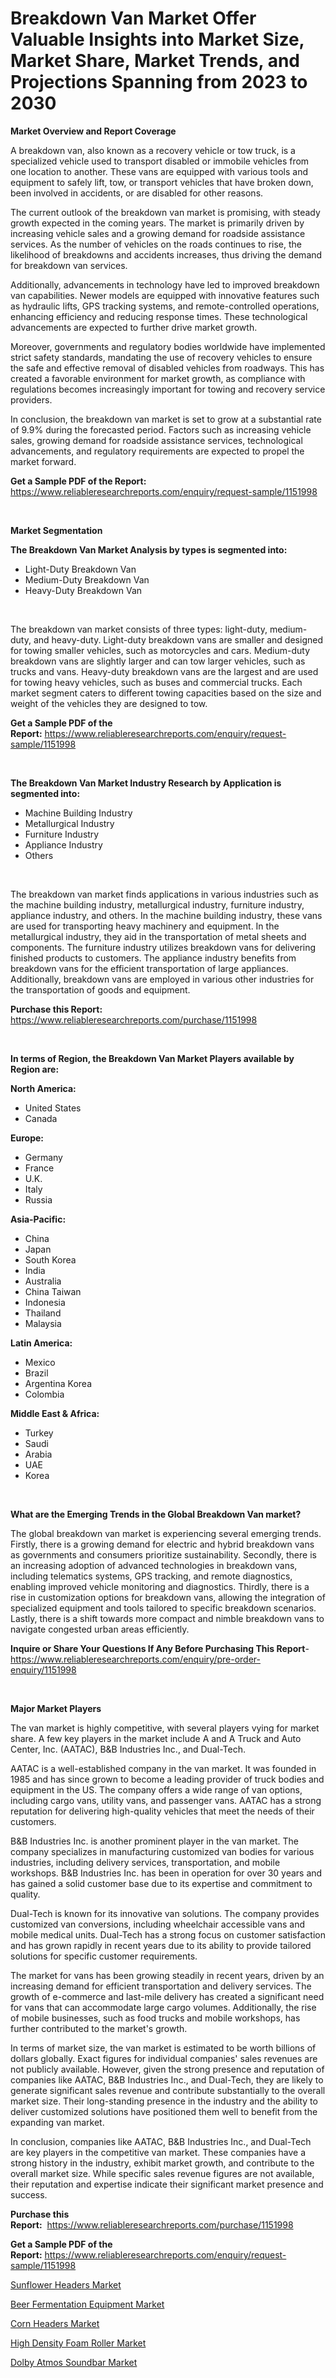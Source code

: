 <p><h1>Breakdown Van Market Offer Valuable Insights into Market Size, Market Share, Market Trends, and Projections Spanning from 2023 to 2030</h1></p><p><strong>Market Overview and Report Coverage</strong></p>
<p><p>A breakdown van, also known as a recovery vehicle or tow truck, is a specialized vehicle used to transport disabled or immobile vehicles from one location to another. These vans are equipped with various tools and equipment to safely lift, tow, or transport vehicles that have broken down, been involved in accidents, or are disabled for other reasons.</p><p>The current outlook of the breakdown van market is promising, with steady growth expected in the coming years. The market is primarily driven by increasing vehicle sales and a growing demand for roadside assistance services. As the number of vehicles on the roads continues to rise, the likelihood of breakdowns and accidents increases, thus driving the demand for breakdown van services.</p><p>Additionally, advancements in technology have led to improved breakdown van capabilities. Newer models are equipped with innovative features such as hydraulic lifts, GPS tracking systems, and remote-controlled operations, enhancing efficiency and reducing response times. These technological advancements are expected to further drive market growth.</p><p>Moreover, governments and regulatory bodies worldwide have implemented strict safety standards, mandating the use of recovery vehicles to ensure the safe and effective removal of disabled vehicles from roadways. This has created a favorable environment for market growth, as compliance with regulations becomes increasingly important for towing and recovery service providers.</p><p>In conclusion, the breakdown van market is set to grow at a substantial rate of 9.9% during the forecasted period. Factors such as increasing vehicle sales, growing demand for roadside assistance services, technological advancements, and regulatory requirements are expected to propel the market forward.</p></p>
<p><strong>Get a Sample PDF of the Report:</strong> <a href="https://www.reliableresearchreports.com/enquiry/request-sample/1151998">https://www.reliableresearchreports.com/enquiry/request-sample/1151998</a></p>
<p>&nbsp;</p>
<p><strong>Market Segmentation</strong></p>
<p><strong>The Breakdown Van Market Analysis by types is segmented into:</strong></p>
<p><ul><li>Light-Duty Breakdown Van</li><li>Medium-Duty Breakdown Van</li><li>Heavy-Duty Breakdown Van</li></ul></p>
<p>&nbsp;</p>
<p><p>The breakdown van market consists of three types: light-duty, medium-duty, and heavy-duty. Light-duty breakdown vans are smaller and designed for towing smaller vehicles, such as motorcycles and cars. Medium-duty breakdown vans are slightly larger and can tow larger vehicles, such as trucks and vans. Heavy-duty breakdown vans are the largest and are used for towing heavy vehicles, such as buses and commercial trucks. Each market segment caters to different towing capacities based on the size and weight of the vehicles they are designed to tow.</p></p>
<p><strong>Get a Sample PDF of the Report:</strong>&nbsp;<a href="https://www.reliableresearchreports.com/enquiry/request-sample/1151998">https://www.reliableresearchreports.com/enquiry/request-sample/1151998</a></p>
<p>&nbsp;</p>
<p><strong>The Breakdown Van Market Industry Research by Application is segmented into:</strong></p>
<p><ul><li>Machine Building Industry</li><li>Metallurgical Industry</li><li>Furniture Industry</li><li>Appliance Industry</li><li>Others</li></ul></p>
<p>&nbsp;</p>
<p><p>The breakdown van market finds applications in various industries such as the machine building industry, metallurgical industry, furniture industry, appliance industry, and others. In the machine building industry, these vans are used for transporting heavy machinery and equipment. In the metallurgical industry, they aid in the transportation of metal sheets and components. The furniture industry utilizes breakdown vans for delivering finished products to customers. The appliance industry benefits from breakdown vans for the efficient transportation of large appliances. Additionally, breakdown vans are employed in various other industries for the transportation of goods and equipment.</p></p>
<p><strong>Purchase this Report:</strong>&nbsp; <a href="https://www.reliableresearchreports.com/purchase/1151998">https://www.reliableresearchreports.com/purchase/1151998</a></p>
<p>&nbsp;</p>
<p><strong>In terms of Region, the Breakdown Van Market Players available by Region are:</strong></p>
<p>
    <p> <strong> North America: </strong>
        <ul>
            <li>United States</li>
            <li>Canada</li>
        </ul>
        </p> 
    <p> <strong> Europe: </strong>
        <ul>
            <li>Germany</li>
            <li>France</li>
            <li>U.K.</li>
            <li>Italy</li>
            <li>Russia</li>
        </ul>
        </p> 
    <p> <strong> Asia-Pacific: </strong>
        <ul>
            <li>China</li>
            <li>Japan</li>
            <li>South Korea</li>
            <li>India</li>
            <li>Australia</li>
            <li>China Taiwan</li>
            <li>Indonesia</li>
            <li>Thailand</li>
            <li>Malaysia</li>
        </ul>
        </p> 
    <p> <strong> Latin America: </strong>
        <ul>
            <li>Mexico</li>
            <li>Brazil</li>
            <li>Argentina Korea</li>
            <li>Colombia</li>
        </ul>
        </p> 
    <p> <strong> Middle East & Africa: </strong>
        <ul>
            <li>Turkey</li>
            <li>Saudi</li>
            <li>Arabia</li>
            <li>UAE</li>
            <li>Korea</li>
        </ul>
    </p>
    </p>
<p>&nbsp;</p>
<p><strong>What are the Emerging Trends in the Global Breakdown Van market?</strong></p>
<p><p>The global breakdown van market is experiencing several emerging trends. Firstly, there is a growing demand for electric and hybrid breakdown vans as governments and consumers prioritize sustainability. Secondly, there is an increasing adoption of advanced technologies in breakdown vans, including telematics systems, GPS tracking, and remote diagnostics, enabling improved vehicle monitoring and diagnostics. Thirdly, there is a rise in customization options for breakdown vans, allowing the integration of specialized equipment and tools tailored to specific breakdown scenarios. Lastly, there is a shift towards more compact and nimble breakdown vans to navigate congested urban areas efficiently.</p></p>
<p><strong>Inquire or Share Your Questions If Any Before Purchasing This Report</strong>- <a href="https://www.reliableresearchreports.com/enquiry/pre-order-enquiry/1151998">https://www.reliableresearchreports.com/enquiry/pre-order-enquiry/1151998</a></p>
<p>&nbsp;</p>
<p><strong>Major Market Players</strong></p>
<p><p>The van market is highly competitive, with several players vying for market share. A few key players in the market include A and A Truck and Auto Center, Inc. (AATAC), B&B Industries Inc., and Dual-Tech. </p><p>AATAC is a well-established company in the van market. It was founded in 1985 and has since grown to become a leading provider of truck bodies and equipment in the US. The company offers a wide range of van options, including cargo vans, utility vans, and passenger vans. AATAC has a strong reputation for delivering high-quality vehicles that meet the needs of their customers.</p><p>B&B Industries Inc. is another prominent player in the van market. The company specializes in manufacturing customized van bodies for various industries, including delivery services, transportation, and mobile workshops. B&B Industries Inc. has been in operation for over 30 years and has gained a solid customer base due to its expertise and commitment to quality.</p><p>Dual-Tech is known for its innovative van solutions. The company provides customized van conversions, including wheelchair accessible vans and mobile medical units. Dual-Tech has a strong focus on customer satisfaction and has grown rapidly in recent years due to its ability to provide tailored solutions for specific customer requirements.</p><p>The market for vans has been growing steadily in recent years, driven by an increasing demand for efficient transportation and delivery services. The growth of e-commerce and last-mile delivery has created a significant need for vans that can accommodate large cargo volumes. Additionally, the rise of mobile businesses, such as food trucks and mobile workshops, has further contributed to the market's growth.</p><p>In terms of market size, the van market is estimated to be worth billions of dollars globally. Exact figures for individual companies' sales revenues are not publicly available. However, given the strong presence and reputation of companies like AATAC, B&B Industries Inc., and Dual-Tech, they are likely to generate significant sales revenue and contribute substantially to the overall market size. Their long-standing presence in the industry and the ability to deliver customized solutions have positioned them well to benefit from the expanding van market.</p><p>In conclusion, companies like AATAC, B&B Industries Inc., and Dual-Tech are key players in the competitive van market. These companies have a strong history in the industry, exhibit market growth, and contribute to the overall market size. While specific sales revenue figures are not available, their reputation and expertise indicate their significant market presence and success.</p></p>
<p><strong>Purchase this Report:</strong>&nbsp;&nbsp;<a href="https://www.reliableresearchreports.com/purchase/1151998">https://www.reliableresearchreports.com/purchase/1151998</a></p>
<p></p>
<p><strong>Get a Sample PDF of the Report:</strong>&nbsp;<a href="https://www.reliableresearchreports.com/enquiry/request-sample/1151998">https://www.reliableresearchreports.com/enquiry/request-sample/1151998</a></p>
<p><p><a href="https://www.linkedin.com/pulse/sunflower-headers-market-insights-players-forecast-till-2030-9sr2e/">Sunflower Headers Market</a></p><p><a href="https://www.linkedin.com/pulse/beer-fermentation-equipment-market-size-share-global-analysis-dmvue/">Beer Fermentation Equipment Market</a></p><p><a href="https://www.linkedin.com/pulse/corn-headers-market-size-share-global-analysis-report-2023--iyzpe/">Corn Headers Market</a></p><p><a href="https://medium.com/@ginawindler1965/high-density-foam-roller-market-research-report-its-history-and-forecast-2023-to-2030-1b32780ecb52">High Density Foam Roller Market</a></p><p><a href="https://medium.com/@emmyrolfson8689/dolby-atmos-soundbar-market-size-reveals-the-best-marketing-channels-in-global-industry-d77feea4492b">Dolby Atmos Soundbar Market</a></p></p>